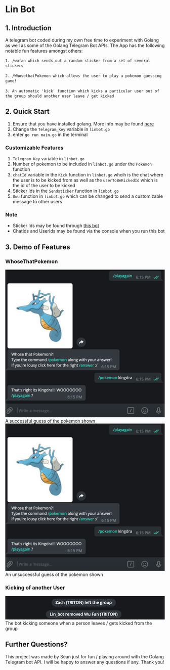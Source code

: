 # Lin Bot

## 1. Introduction

A telegram bot coded during my own free time to experiment with Golang as well as some of the Golang Telegram Bot APIs.
The App has the following notable fun features amongst others:

```
1. /wufan which sends out a random sticker from a set of several stickers

2. /WhosethatPokemon which allows the user to play a pokemon guessing game!

3. An automatic 'kick' function which kicks a particular user out of the group should another user leave / get kicked

```

## 2. Quick Start

1. Ensure that you have installed golang. More info may be found [here](https://golang.org/doc/install)
2. Change the `Telegram_Key` variable in `linbot.go`
3. enter `go run main.go` in the terminal

### Customizable Features

1. `Telegram_Key` variable in `linbot.go`
2. Number of pokemon to be included in `linbot.go` under the `Pokemon` function
3. `chatId` variable in the `Kick` function in `linbot.go` whcih is the chat where the user is to be kicked from as well as the `userToBeKickedId` which is the id of the user to be kicked
4. Sticker Ids in the `Sendsticker` function in `linbot.go`
5. `Uwu` function in `linbot.go` which can be changed to send a customizable message to other users

### Note

-   Sticker Ids may be found through [this bot](https://t.me/idstickerbot?start=botostore)
-   ChatIds and UserIds may be found via the console when you run this bot

## 3. Demo of Features

### WhoseThatPokemon

![Successful guess of pokemon](https://github.com/seanlowcy77/Lin_bot/blob/master/DemoPics/DemoPokemonPass.png)
A successful guess of the pokemon shown
![Failed guess of pokemon](https://github.com/seanlowcy77/Lin_bot/blob/master/DemoPics/DemoPokemonPass.png)
An unsuccessful guess of the pokemon shown

### Kicking of another User

![Kicking of someone](https://github.com/seanlowcy77/Lin_bot/blob/master/DemoPics/DemoKick.png)
The bot kicking someone when a person leaves / gets kicked from the group

## Further Questions?

This project was made by Sean just for fun / playing around with the Golang Telegram bot API. I will be happy to answer any questions if any. Thank you!
